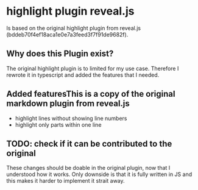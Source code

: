 # highlight plugin reveal.js

Is based on the original highlight plugin from reveal.js (bddeb70f4ef18aca1e0e7a3feed3f7f91de9682f).

## Why does this Plugin exist?

The original highlight plugin is to limited for my use case.
Therefore I rewrote it in typescript and added the features that I needed.

## Added featuresThis is a copy of the original markdown plugin from reveal.js

- highlight lines without showing line numbers
- highlight only parts within one line

## TODO: check if it can be contributed to the original

These changes should be doable in the original plugin, now that I understood how it works.
Only downside is that it is fully written in JS and this makes it harder to implement it strait away.
